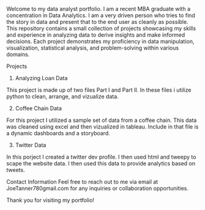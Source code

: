 Welcome to my data analyst portfolio. I am a recent MBA graduate with a concentration in Data Analytics. I am a very driven person who tries to find the story in data and present that to the end user as cleanly as possible. This repository contains a small collection of projects showcasing my skills and experience in analyzing data to derive insights and make informed decisions. Each project demonstrates my proficiency in data manipulation, visualization, statistical analysis, and problem-solving within various domains.

Projects
1. Analyzing Loan Data

 This project is made up of two files Part I and Part II. In these files i utilize python to clean, arrange, and vizualize data.

2. Coffee Chain Data 

For this project I utilized a sample set of data from a coffee chain. This data was cleaned using excel and then vizualized in tableau. Include in that file is a dynamic dashboards and a storyboard. 

3. Twitter Data

In this porject I created a twitter dev profile. I then used html and tweepy to scape the website data. I then used this data to provide analytics based on tweets.

Contact Information
Feel free to reach out to me via email at JoeTanner780gmail.com for any inquiries or collaboration opportunities.

Thank you for visiting my portfolio!
